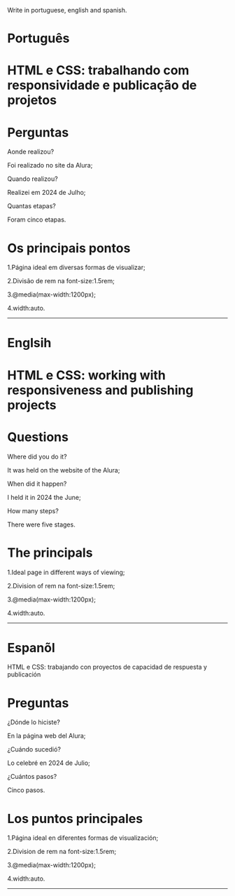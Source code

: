 
Write in portuguese, english and spanish.

# Português

# HTML e CSS: trabalhando com responsividade e publicação de projetos

# Perguntas

Aonde realizou?

Foi realizado no site da Alura;

Quando realizou?

Realizei em 2024 de Julho;

Quantas etapas?

Foram cinco etapas.

# Os principais pontos

1.Página ideal em diversas formas de visualizar;

2.Divisão de rem na font-size:1.5rem;

3.@media(max-width:1200px);

4.width:auto.

--------------------------------------------------------------------------------------------------------------------------------

# Englsih 


# HTML e CSS: working with responsiveness and publishing projects

# Questions

Where did you do it?

It was held on the website of the Alura;

When did it happen?

I held it in 2024 the June;

How many steps?

There were five stages.

# The principals

1.Ideal page in different ways of viewing;

2.Division of rem na font-size:1.5rem;

3.@media(max-width:1200px);

4.width:auto.



--------------------------------------------------------------------------------------------------------------------------------

# Espanõl

HTML e CSS: trabajando con proyectos de capacidad de respuesta y publicación

# Preguntas

¿Dónde lo hiciste?

En la página web del Alura;

¿Cuándo sucedió?

Lo celebré en 2024 de Julio;

¿Cuántos pasos?

Cinco pasos.

# Los puntos principales

1.Página ideal en diferentes formas de visualización;

2.Division de rem na font-size:1.5rem;

3.@media(max-width:1200px);

4.width:auto.


--------------------------------------------------------------------------------------------------------------------------------




